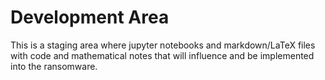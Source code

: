 # Development Area
This is a staging area where jupyter notebooks and markdown/LaTeX files with code and mathematical notes that will influence and be implemented into the ransomware.

